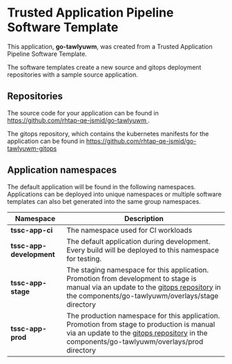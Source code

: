 # Trusted Application Pipeline Software Template

This application, **go-tawlyuwm**, was created from a Trusted Application Pipeline Software Template.

The software templates create a new source and gitops deployment repositories with a sample source application. 

## Repositories

The source code for your application can be found in [https://github.com/rhtap-qe-jsmid/go-tawlyuwm ](https://github.com/rhtap-qe-jsmid/go-tawlyuwm ).
 
The gitops repository, which contains the kubernetes manifests for the application can be found in 
[https://github.com/rhtap-qe-jsmid/go-tawlyuwm-gitops ](https://github.com/rhtap-qe-jsmid/go-tawlyuwm-gitops ) 

## Application namespaces 

The default application will be found in the following namespaces. Applications can be deployed into unique namespaces or multiple software templates can also bet generated into the same group namespaces.  

|  Namespace   |  Description   |  
| -------- | -------- |
| **tssc-app-ci** | The namespace used for CI workloads |
| **tssc-app-development** | The default application during development. Every build will be deployed to this namespace for testing. |
| **tssc-app-stage** | The staging namespace for this application. Promotion from development to stage is manual via an update to the [gitops repository](https://github.com/rhtap-qe-jsmid/go-tawlyuwm-gitops ) in the components/go-tawlyuwm/overlays/stage directory |
| **tssc-app-prod** | The production namespace for this application. Promotion from stage to production is manual via an update to the [gitops repository](https://github.com/rhtap-qe-jsmid/go-tawlyuwm-gitops ) in the components/go-tawlyuwm/overlays/prod directory |